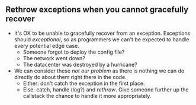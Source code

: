## Rethrow exceptions when you cannot gracefully recover

- It's OK to be unable to gracefully recover from an exception. Exceptions should _exceptional_, so as programmers we can't be expected to handle every potential edge case.
  - Someone forgot to deploy the config file?
  - The network went down?
  - The datacenter was destroyed by a hurricane?
- We can consider these _not our problem_ as there is nothing we can do directly do about them right there in the code. 
  - Either: don't catch the exception in the first place.
  - Else: catch, handle (log?) and _rethrow_. Give someone further up the callstack the chance to handle it more appropriately.